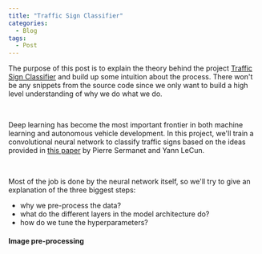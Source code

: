 ```yaml
---
title: "Traffic Sign Classifier"
categories:
  - Blog
tags:
  - Post
---
```


The purpose of this post is to explain the theory behind the project [Traffic Sign Classifier](https://iacopomc.github.io/projects/2020-07-25-traffic-sign-classifier-project/) and build up some intuition about the process. There won't be any snippets from the source code since we only want to build a high level understanding of why we do what we do.

<br/>

Deep learning has become the most important frontier in both machine learning and autonomous vehicle development. In this project, we'll train a convolutional neural network to classify traffic signs based on the ideas provided in [this paper](http://yann.lecun.com/exdb/publis/pdf/sermanet-ijcnn-11.pdf) by Pierre Sermanet and Yann LeCun.

<br/>

Most of the job is done by the neural network itself, so we'll try to give an explanation of the three biggest steps:
- why we pre-process the data?
- what do the different layers in the model architecture do?
- how do we tune the hyperparameters?

#### Image pre-processing
